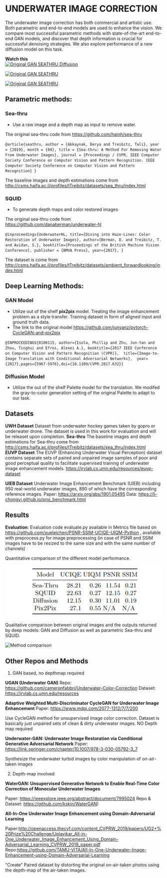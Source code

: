 # UNDERWATER IMAGE CORRECTION


The underwater image correction has both commercial and artistic use. Both parametric and end-to-end models are used to enhance the vision. We compare most successful parametric methods with state-of-the-art end-to-end GAN models, and discover that depth information is crucial for successful denoising strategies. We also explore performance of a new diffusion model on this task.

**Watch this**    
[![Original GAN SEATHRU Diffusion](https://img.youtube.com/vi/jmMjNaARCiE/0.jpg)](https://github.com/khleeloo/uwh_project/blob/master/results.png?raw=true )


[![Original GAN SEATHRU](https://img.youtube.com/vi/jmMjNaARCiE/0.jpg)](https://youtu.be/jmMjNaARCiE  "Original GAN SEATHRU")

[![Original GAN SEATHRU](https://img.youtube.com/vi/BBAWEzrvduE/0.jpg)](https://youtu.be/BBAWEzrvduE  "Original GAN SEATHRU")




## Parametric methods:

### Sea-thru

- Use a raw image and a depth map as input to remove water.

The original sea-thru code from https://github.com/hainh/sea-thru

``
@article{seathru,
author = {Akkaynak, Derya and Treibitz, Tali},
year = {2019},
month = {04},
title = {Sea-thru: A Method For Removing Water From Underwater Images},
journal = {Proceedings / CVPR, IEEE Computer Society Conference on Computer Vision and Pattern Recognition. IEEE Computer Society Conference on Computer Vision and Pattern Recognition}
}
``

The baseline images and depth estimations come from http://csms.haifa.ac.il/profiles/tTreibitz/datasets/sea_thru/index.html




### SQUID

- To generate depth maps and color restored images

The original sea-thru code from https://github.com/danaberman/underwater-hl

``
@inproceedings{UnderwaterHL,
title={Diving into Haze-Lines: Color Restoration of Underwater Images},
author={Berman, D. and Treibitz, T. and Avidan, S.},
booktitle={Proceedings of the British Machine Vision Conference},
publisher = {BMVA Press}, year={2017}, }
``


The dataset is come from http://csms.haifa.ac.il/profiles/tTreibitz/datasets/ambient_forwardlooking/index.html

## Deep Learning Methods:

### GAN Model

- Utilize out of the shelf **pix2pix** model. Treating the image enhancement problem as a style transfer. Training dataset in form of aligned input and ground truth data. 
- The link to the original model https://github.com/junyanz/pytorch-CycleGAN-and-pix2pix

``
@INPROCEEDINGS{8100115,
  author={Isola, Phillip and Zhu, Jun-Yan and Zhou, Tinghui and Efros, Alexei A.},
  booktitle={2017 IEEE Conference on Computer Vision and Pattern Recognition (CVPR)}, 
  title={Image-to-Image Translation with Conditional Adversarial Networks}, 
  year={2017},pages={5967-5976},doi={10.1109/CVPR.2017.632}}
``


### Diffusion Model

- Utilize the out of the shelf Palette model for the translation. We modifed the gray-to-color generation setting of the original Palette to adapt to our task.


## Datasets
**UWH Dataset** Dataset from underwater hockey games taken by gopro or underwater drone. The dataset is used in this work for evaluation and will be releaset upon completion.
**Sea-thru** The baseline images and depth estimations for Sea-thru come from http://csms.haifa.ac.il/profiles/tTreibitz/datasets/sea_thru/index.html    
**EUVP Dataset** The EUVP (Enhancing Underwater Visual Perception) dataset contains separate sets of paired and unpaired image samples of poor and good perceptual quality to facilitate supervised training of underwater image enhancement models. https://irvlab.cs.umn.edu/resources/euvp-dataset

**UIEB Dataset** Underwater Image Enhancement Benchmark (UIEB) including 950 real-world underwater images, 890 of which have the corresponding reference images. Paper: https://arxiv.org/abs/1901.05495   Data: https://li-chongyi.github.io/proj_benchmark.html



## Results

**Evaluation**: Evaluation code evaluate.py available in Metrics file based on https://github.com/xueleichen/PSNR-SSIM-UCIQE-UIQM-Python , available with preprocess.py for image preprocessing (in case of PSNR and SSIM images have to be resized to the same size and with the same number of channels)

Quantitative comparison of the different model performance.

![Results](https://github.com/khleeloo/uwh_project/blob/master/results.png?raw=true "Results")

Qualitative comparison between original images and the outputs returned by deep models: GAN and Diffusion as well as parametric Sea-thru and SQUID.

![Method comparison](https://github.com/khleeloo/uwh_project/blob/master/Comparison.png?raw=true "Method comparison")

## Other Repos and Methods

1. GAN based, no depthmap required   

**UGAN (Underwater GAN)**
Repo: https://github.com/cameronfabbri/Underwater-Color-Correction
    Dataset: https://irvlab.cs.umn.edu/resources
    

**Adaptive Weighted Multi-Discriminator CycleGAN for Underwater Image Enhancement**
Paper: https://www.mdpi.com/2077-1312/7/7/200

Use CycleGAN method for unsupervised image color correction. 
Dataset is basically just unpaired sets of clean & dirty underwater images.
NO Depth map required

**Underwater-GAN: Underwater Image Restoration via Conditional Generative Adversarial Network**
Paper: https://link.springer.com/chapter/10.1007/978-3-030-05792-3_7

 Synthesize the underwater turbid images by color manipulation of on-air-taken images

2. Depth-map involved 

**WaterGAN: Unsupervised Generative Network to Enable Real-Time Color Correction of Monocular Underwater Images**

Paper: https://ieeexplore.ieee.org/abstract/document/7995024
Repo & Dataset: https://github.com/kskin/WaterGAN)


**All-In-One Underwater Image Enhancement using Domain-Adversarial Learning**

Paper:http://openaccess.thecvf.com/content_CVPRW_2019/papers/UG2+%20Prize%20Challenge/Uplavikar_All-in-One_Underwater_Image_Enhancement_Using_Domain-Adversarial_Learning_CVPRW_2019_paper.pdf
Repo:https://github.com/TAMU-VITA/All-In-One-Underwater-Image-Enhancement-using-Domain-Adversarial-Learning

“Create” Paired dataset by distorting the original on-air-taken photos using the depth-map of the air-taken images. 




